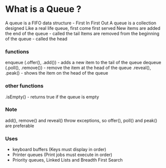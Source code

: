 # What is a Queue ?

A queue is a FIFO data structure - First In First Out
A queue is a collection designed
Like a real life queue, first come first served
New items are added the end of the queue - called the tail
Items are removed from the beginning of the queue - called the head

### functions

enqueue (.offer(), .add()) - adds a new item to the tail of the queue
dequeue (.poll(), .remove()) - remove the item at the head of the queue
.reveal(), .peak() - shows the item on the head of the queue

### other functions

.isEmpty() - returns true if the queue is empty

### Note

add(), remove() and reveal() throw exceptions, so offer(), poll() and peak() are preferable

### Uses

- keyboard buffers (Keys must display in order)
- Printer queues (Print jobs must execute in order)
- Priority queues, Linked Lists and Breadth First Search
